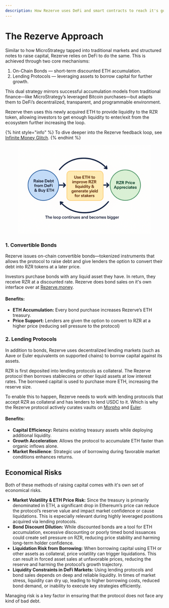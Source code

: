 ```yaml
---
description: How Rezerve uses DeFi and smart contracts to reach it's goal of 1 million ETH
---
```


# The Rezerve Approach

Similar to how MicroStrategy tapped into traditional markets and structured notes to raise capital, Rezerve relies on DeFi to do the same. This is achieved through two core mechanisms:

1. On-Chain Bonds — short-term discounted ETH accumulation.
2. Lending Protocols — leveraging assets to borrow capital for further growth.

This dual strategy mirrors successful accumulation models from traditional finance—like MicroStrategy’s leveraged Bitcoin purchases—but adapts them to DeFi’s decentralized, transparent, and programmable environment.

Rezerve then uses this newly acquired ETH to provide liquidity to the RZR token, allowing investors to get enough liquidity to enter/exit from the ecosystem further increasing the loop.

{% hint style="info" %}
To dive deeper into the Rezerve feedback loop, see [Infinite Money Glitch](../mechanics-rzr/the-infinite-money-glitch.md).
{% endhint %}

<figure><img src="../.gitbook/assets/image (11).png" alt=""><figcaption></figcaption></figure>

### 1. Convertible Bonds

Rezerve issues on-chain convertible bonds—tokenized instruments that allows the protocol to raise debt and give lenders the option to convert their debt into RZR tokens at a later price.

Investors purchase bonds with any liquid asset they have. In return, they receive RZR at a discounted rate. Rezerve does bond sales on it's own interface over at [Rezerve.money](https://rezerve.money/).

#### **Benefits:**

- **ETH Accumulation:** Every bond purchase increases Rezerve’s ETH treasury.
- **Price Support:** Lenders are given the option to convert to RZR at a higher price (reducing sell pressure to the protocol)

### 2. Lending Protocols

In addition to bonds, Rezerve uses decentralized lending markets (such as Aave or Euler equivalents on supported chains) to borrow capital against its assets.

RZR is first deposited into lending protocols as collateral. The Rezerve protocol then borrows stablecoins or other liquid assets at low interest rates. The borrowed capital is used to purchase more ETH, increasing the reserve size.

To enable this to happen, Rezerve needs to work with lending protocols that accept RZR as collateral and has lenders to lend USDC to it. Which is why the Rezerve protocol actively curates vaults on [Morpho](https://morpho.org/) and [Euler](https://euler.finance/).

#### **Benefits:**

- **Capital Efficiency:** Retains existing treasury assets while deploying additional liquidity.
- **Growth Acceleration**: Allows the protocol to accumulate ETH faster than organic inflows alone.
- **Market Resilience**: Strategic use of borrowing during favorable market conditions enhances returns.

## Economical Risks

Both of these methods of raising capital comes with it's own set of economical risks.

- **Market Volatility & ETH Price Risk:** Since the treasury is primarily denominated in ETH, a significant drop in Ethereum’s price can reduce the protocol’s reserve value and impact market confidence or cause liquidations. This is especially relevant during highly leveraged positions acquired via lending protocols.
- **Bond Discount Dilution:** While discounted bonds are a tool for ETH accumulation, excessive discounting or poorly timed bond issuances could create sell pressure on RZR, reducing price stability and harming long-term holder confidence.
- **Liquidation Risk from Borrowing:** When borrowing capital using ETH or other assets as collateral, price volatility can trigger liquidations. This can result in forced asset sales at unfavorable prices, reducing the reserve and harming the protocol’s growth trajectory.
- **Liquidity Constraints in DeFi Markets:** Using lending protocols and bond sales depends on deep and reliable liquidity. In times of market stress, liquidity can dry up, leading to higher borrowing costs, reduced bond demand, or inability to execute key strategies efficiently.

Managing risk is a key factor in ensuring that the protocol does not face any kind of bad debt.
